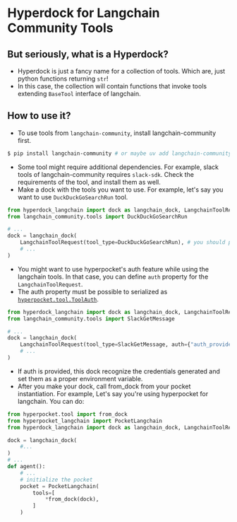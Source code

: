 # Hyperdock for Langchain Community Tools

## But seriously, what is a Hyperdock?
- Hyperdock is just a fancy name for a collection of tools. Which are, just python functions returning `str`!
- In this case, the collection will contain functions that invoke tools extending `BaseTool` interface of langchain.

## How to use it?
- To use tools from `langchain-community`, install langchain-community first.
```bash
$ pip install langchain-community # or maybe uv add langchain-community
```
- Some tool might require additional dependencies. For example, slack tools of langchain-community requires `slack-sdk`. Check the requirements of the tool, and install them as well.
- Make a dock with the tools you want to use. For example, let's say you want to use `DuckDuckGoSearchRun` tool.
```python
from hyperdock_langchain import dock as langchain_dock, LangchainToolRequest
from langchain_community.tools import DuckDuckGoSearchRun

# ... 
dock = langchain_dock(
    LangchainToolRequest(tool_type=DuckDuckGoSearchRun), # you should pass the tool type, not a tool instance.
    # ...
)
```
- You might want to use hyperpocket's auth feature while using the langchain tools. In that case, you can define `auth` property for the `LangchainToolRequest`.
- The auth property must be possible to serialized as [`hyperpocket.tool.ToolAuth`](https://vessl-ai.github.io/hyperpocket/autoapi/libs/hyperpocket/hyperpocket/tool/tool/index.html#libs.hyperpocket.hyperpocket.tool.tool.ToolAuth).
```python
from hyperdock_langchain import dock as langchain_dock, LangchainToolRequest
from langchain_community.tools import SlackGetMessage

# ... 
dock = langchain_dock(
    LangchainToolRequest(tool_type=SlackGetMessage, auth={"auth_provider": "slack"}),
    # ...
)
```
- If auth is provided, this dock recognize the credentials generated and set them as a proper environment variable.
- After you make your dock, call from_dock from your pocket instantiation. For example, Let's say you're using hyperpocket for langchain. You can do:
```python
from hyperpocket.tool import from_dock
from hyperpocket_langchain import PocketLangchain
from hyperdock_langchain import dock as langchain_dock, LangchainToolRequest

dock = langchain_dock(
    #...
)
# ...
def agent():
    # ...
    # initialize the pocket
    pocket = PocketLangchain(
        tools=[
            *from_dock(dock),
        ]
    )
```
